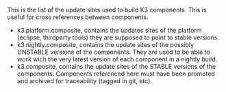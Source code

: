 This is the list of the update sites used to build K3 components. This is useful for cross references between components.
- k3.platform.composite, contains the updates sites of the platform (eclipse, thirdparty tools) they are supposed to point to stable versions.
- k3.nightly.composite, contains the update sites of the possibly UNSTABLE versions of the components. They are used to be able to work wich the very latest version of each component in a nightly build.
- k3.composite, contains the update sites of the STABLE versions of the components. Components referenced here must have been promoted and archived for traceability (tagged in git, etc).